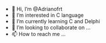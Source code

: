 - 👋 Hi, I’m @Adrianofrt
- 👀 I’m interested in C language 
- 🌱 I’m currently learning C and Delphi 
- 💞️ I’m looking to collaborate on ...
- 📫 How to reach me ...

<!---
Adrianofrt/Adrianofrt is a ✨ special ✨ repository because its `README.md` (this file) appears on your GitHub profile.
You can click the Preview link to take a look at your changes.
--->
